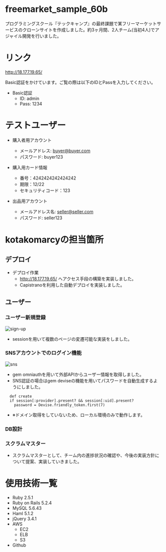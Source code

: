 # freemarket_sample_60b

プログラミングスクール『テックキャンプ』の最終課題で某フリーマーケットサービスのクローンサイトを作成しました。約3ヶ月間、2人チーム(当初4人)でアジャイル開発を行いました。

# リンク
http://18.177.19.65/

Basic認証をかけています。ご覧の際は以下のIDとPassを入力してください。
- Basic認証
  - ID: admin
  - Pass: 1234

# テストユーザー

- 購入者用アカウント
  - メールアドレス: buyer@buyer.com
  - パスワード: buyer123

- 購入用カード情報
  - 番号：4242424242424242
  - 期限：12/22
  - セキュリティコード：123

- 出品用アカウント
  - メールアドレス名: seller@seller.com
  - パスワード: seller123


# kotakomarcyの担当箇所

## デプロイ
- デプロイ作業
   - http://18.177.19.65/ へアクセス手段の構築を実装しました。
   - Capistranoを利用した自動デプロイを実装しました。

## ユーザー

### ユーザー新規登録
![sign-up](https://user-images.githubusercontent.com/55982558/79059132-a1925980-7cb1-11ea-8394-60e5f1bcf62d.gif)

- sessionを用いて複数のページの変遷可能な実装をしました。

### SNSアカウントでのログイン機能
![sns](https://user-images.githubusercontent.com/55982558/79059299-3a75a480-7cb3-11ea-8ad4-7314dbb0aa47.gif)
- gem omniauthを用いて外部APIからユーザー情報を取得しました。
- SNS認証の場合はgem deviseの機能を用いてパスワードを自動生成するようにしました。
```
  def create
  if session[:provider].present? && session[:uid].present?
    password = Devise.friendly_token.first(7)
```
- ※ドメイン取得をしていないため、ローカル環境のみで動作します。

<!-- 


### ユーザーログアウト機能

### ユーザー編集機能


## 商品出品

### 商品新規出品機能

![メルカリ商品出品 mov](https://user-images.githubusercontent.com/53807858/67621894-424da380-f84f-11e9-8749-e4d14e15d1bd.gif)

- 商品情報を保存する**Productテーブル**と写真を保存する**Imageテーブル**のレコードを1ページで作成するように実装しました。
  accepts_nested_attributes_forをmodelで定義し、1つのformで値を送れるように実装しました。

```
= form_for @product do |f|
      ~省略〜
  = f.fields_for :image do |image|
    = image.label :image, for: "upload-image__btn" do
        = image.file_field :image, type: "file", name: "product[images_attributes][0][image]"
```

- jQueryを用いて、登録した写真のプレビューを見れるように実装しました。
  また写真の削除を[非同期での通信](https://github.com/nakanishikeita03/freemarket_sample_58a/blob/master/app/assets/javascripts/sell.js)で可能にしました。

![メルカリ商品出品画像 mov](https://user-images.githubusercontent.com/53807858/67622556-213c8100-f856-11e9-9dd9-a4efed4b496b.gif)

### 商品編集機能
### 商品削除機能
### トップページ(products#index)のビュー作成

## その他 -->

### DB設計

<!-- ![メルカリER図 (1)](https://user-images.githubusercontent.com/53807858/67630498-01e03b00-f8cc-11e9-8197-c37aba2f4a82.png) -->

### スクラムマスター
  - スクラムマスターとして、チーム内の進捗状況の確認や、今後の実装方針について提案、実装していきました。

# 使用技術一覧

- Ruby 2.5.1
- Ruby on Rails 5.2.4
- MySQL 5.6.43
- Haml 5.1.2
- jQuery 3.4.1
- AWS
  - EC2
  - ELB
  - S3
- Github

<!-- # README

## Usersテーブル
|Column|Type|Options|
|------|----|-------|
|nickname|string|unique: false|
|mail|string|unique: false|
|password|string|unique: false|
|lastname|string|null: false|
|firstname|string|null: false|
|lastname_kana|string|null: false|
|firstname_kana|string|null: false|
|birth_year|integer|null: false|
|birth_month|integer|null: false|
|birth_day|integer|null: false|
|phone_num|integer|null: false|
|authentication_code|string|null: false|
|profiletext|string|null: false|
### Association
- has_many :products　
- has_one :address, dependent: :destroy
- has_many :payments

## Adressesテーブル
|Column|Type|Options|
|------|----|-------|
|zip_code|string|null: false|
|prefectures|string|null: false|
|city|string|null: false|
|block|string|null: false|
|building_name|string|
### Association
- belongs_to :user


## Productsテーブル
|Column|Type|Options|
|------|----|-------|
|name|string|null: false|
|description|text|null: false|
|size|integer|
|condition|integer|null: false|
|delivery_charge|integer|null: false|
|delivery_way|integer|null: false|
|delivery_area|integer|null: false|
|delivery_days|integer|null: false|
|price|integer|null: false|
|status|string|null: false|
|user|references|null: false, foreign_key: true|
|customer|references|null: false, foreign_key: true|
|category|references|null: false, foreign_key: true|
### Association
- belongs_to :user
- belongs_to :category
- belongs_to :brand
- has_many :product_image

## Categoriesテーブル
|Column|Type|Options|
|------|----|-------|
|name|string|null: false|
|ancestry|string|null: false|
### Association
- has_many :products

## Brandsテーブル
|Column|Type|Options|
|------|----|-------|
|name|string|null: false|
### Association
- has_many :products


## Product_images
|Column|Type|Options|
|------|----|-------|
|product|references|null: false, foreign_key: true|
|image|string|
### Association
- belongs_to :product


## Paymentsテーブル
|Column|Type|Options|
|------|----|-------|
|card_num|integer|null: false|
|use_year|integer|null: false|
|use_month|integer|null: false|
|user|references|null: false, foreign_key: true|
### Association
- belongs_to :user

|security_code|integer|null: false| -->